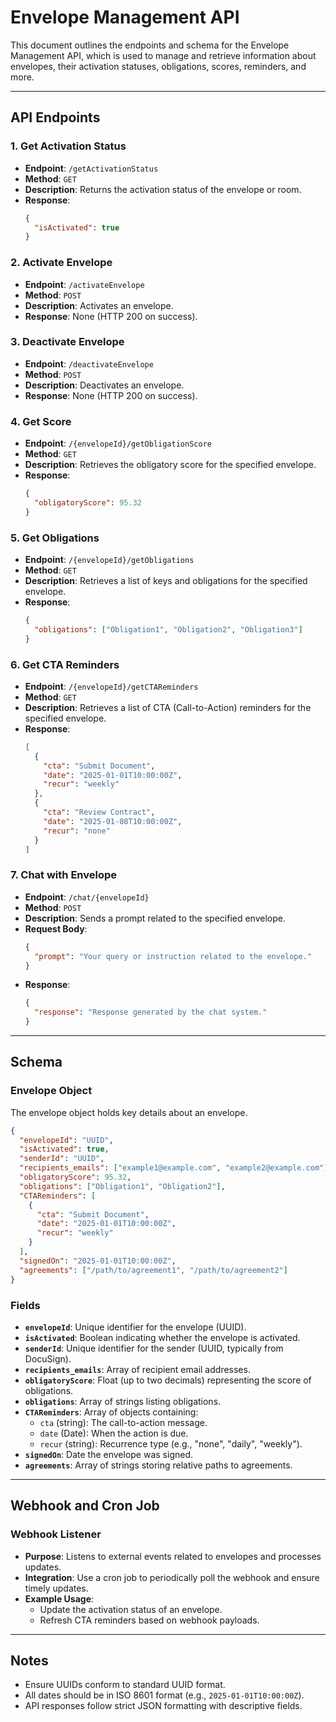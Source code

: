 # Envelope Management API

This document outlines the endpoints and schema for the Envelope Management API, which is used to manage and retrieve information about envelopes, their activation statuses, obligations, scores, reminders, and more.

---

## **API Endpoints**

### **1. Get Activation Status**

- **Endpoint**: `/getActivationStatus`
- **Method**: `GET`
- **Description**: Returns the activation status of the envelope or room.
- **Response**:
  ```json
  {
    "isActivated": true
  }
  ```

### **2. Activate Envelope**

- **Endpoint**: `/activateEnvelope`
- **Method**: `POST`
- **Description**: Activates an envelope.
- **Response**: None (HTTP 200 on success).

### **3. Deactivate Envelope**

- **Endpoint**: `/deactivateEnvelope`
- **Method**: `POST`
- **Description**: Deactivates an envelope.
- **Response**: None (HTTP 200 on success).

### **4. Get Score**

- **Endpoint**: `/{envelopeId}/getObligationScore`
- **Method**: `GET`
- **Description**: Retrieves the obligatory score for the specified envelope.
- **Response**:
  ```json
  {
    "obligatoryScore": 95.32
  }
  ```

### **5. Get Obligations**

- **Endpoint**: `/{envelopeId}/getObligations`
- **Method**: `GET`
- **Description**: Retrieves a list of keys and obligations for the specified envelope.
- **Response**:
  ```json
  {
    "obligations": ["Obligation1", "Obligation2", "Obligation3"]
  }
  ```

### **6. Get CTA Reminders**

- **Endpoint**: `/{envelopeId}/getCTAReminders`
- **Method**: `GET`
- **Description**: Retrieves a list of CTA (Call-to-Action) reminders for the specified envelope.
- **Response**:
  ```json
  [
    {
      "cta": "Submit Document",
      "date": "2025-01-01T10:00:00Z",
      "recur": "weekly"
    },
    {
      "cta": "Review Contract",
      "date": "2025-01-08T10:00:00Z",
      "recur": "none"
    }
  ]
  ```

### **7. Chat with Envelope**

- **Endpoint**: `/chat/{envelopeId}`
- **Method**: `POST`
- **Description**: Sends a prompt related to the specified envelope.
- **Request Body**:
  ```json
  {
    "prompt": "Your query or instruction related to the envelope."
  }
  ```
- **Response**:
  ```json
  {
    "response": "Response generated by the chat system."
  }
  ```

---

## **Schema**

### **Envelope Object**

The envelope object holds key details about an envelope.

```json
{
  "envelopeId": "UUID",
  "isActivated": true,
  "senderId": "UUID",
  "recipients_emails": ["example1@example.com", "example2@example.com"],
  "obligatoryScore": 95.32,
  "obligations": ["Obligation1", "Obligation2"],
  "CTAReminders": [
    {
      "cta": "Submit Document",
      "date": "2025-01-01T10:00:00Z",
      "recur": "weekly"
    }
  ],
  "signedOn": "2025-01-01T10:00:00Z",
  "agreements": ["/path/to/agreement1", "/path/to/agreement2"]
}
```

### **Fields**

- **`envelopeId`**: Unique identifier for the envelope (UUID).
- **`isActivated`**: Boolean indicating whether the envelope is activated.
- **`senderId`**: Unique identifier for the sender (UUID, typically from DocuSign).
- **`recipients_emails`**: Array of recipient email addresses.
- **`obligatoryScore`**: Float (up to two decimals) representing the score of obligations.
- **`obligations`**: Array of strings listing obligations.
- **`CTAReminders`**: Array of objects containing:
  - `cta` (string): The call-to-action message.
  - `date` (Date): When the action is due.
  - `recur` (string): Recurrence type (e.g., "none", "daily", "weekly").
- **`signedOn`**: Date the envelope was signed.
- **`agreements`**: Array of strings storing relative paths to agreements.

---

## **Webhook and Cron Job**

### **Webhook Listener**

- **Purpose**: Listens to external events related to envelopes and processes updates.
- **Integration**: Use a cron job to periodically poll the webhook and ensure timely updates.
- **Example Usage**:
  - Update the activation status of an envelope.
  - Refresh CTA reminders based on webhook payloads.

---

## **Notes**

- Ensure UUIDs conform to standard UUID format.
- All dates should be in ISO 8601 format (e.g., `2025-01-01T10:00:00Z`).
- API responses follow strict JSON formatting with descriptive fields.
